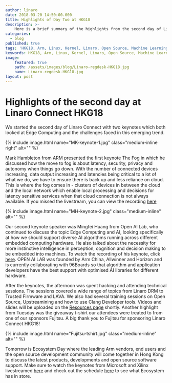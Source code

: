 ```yaml
---
author: linaro
date: 2018-03-20 14:50:00.000
title: Highlights of Day Two at HKG18
description: >-
    Here is a brief summary of the highlights from the second day of Linaro Connect HKG18. 
categories:
  - blog
published: true
tags: 'HKG18, Arm, Linux, Kernel, Linaro, Open Source, Machine Learning, AI, 96Boards, Cloud, Edge Computing, the Fog, Open AI Lab'
keywords: HKG18, Arm, Linux, Kernel, Linaro, Open Source, Machine Learning, AI, 96Boards, Cloud, Edge Computing, The Fog, Open AI Lab
image:
    featured: true
    path: /assets/images/blog/Linaro-regdesk-HKG18.jpg 
    name: Linaro-regdesk-HKG18.jpg
layout: post
---
```

# Highlights of the second day at Linaro Connect HKG18

We started the second day of Linaro Connect with two keynotes which both looked at Edge Computing and the challenges faced in this emerging trend. 

{% include image.html name="MK-keynote-1.jpg"  class="medium-inline right"  alt="" %} 

Mark Hambleton from ARM presented the first keynote The Fog in which he discussed how the move to fog is about latency, security, privacy and autonomy when things go down. With the number of connected devices increasing, data output increasing and latencies being critical to a lot of what we do, we have to ensure there is back up and less reliance on cloud. This is where the fog comes in - clusters of devices in between the cloud and the local network which enable local processing and decisions for latency sensitive services when that cloud connection is not always available. If you missed the livestream, you can view the recording [here](https://www.youtube.com/watch?v=99NaPZj-nAI)

{% include image.html name="MH-keynote-2.jpg"  class="medium-inline"  alt="" %} 

Our second keynote speaker was Mingfei Huang from Open AI Lab, who continued to discuss the topic Edge Computing and AI, looking specifically at how we should support diverse AI algorithms running across different embedded computing hardware. He also talked about the necessity for more instinctive intelligence in perception, cognition and decision making to be embedded into machines. To watch the recording of his keynote, click [here](https://www.youtube.com/watch?v=99NaPZj-nAI). OPEN AI LAB was founded by Arm China, Allwinner and Horizon and is currently collaborating with 96Boards so that algorithm and application developers have the best support with optimised AI libraries for different hardware.

After the keynotes, the afternoon was spent hacking and attending technical sessions. The sessions covered a wide range of topics from Linaro DRM to Trusted Firmware and LAVA. We also had several training sessions on Open Source, Upstreamining and how to use Clang Developer tools. Videos and slides will be uploaded on the [Resources page](http://connect.linaro.org/hkg18/resources/) shortly. Another highlight from Tuesday was the giveaway t-shirt our attendees were treated to from one of our sponsors Fujitsu. A big thank you to Fujitsu for sponsoring Linaro Connect HKG18!

{% include image.html name="Fujitsu-tshirt.jpg"  class="medium-inline"  alt="" %} 

Tomorrow is Ecosystem Day where the leading Arm vendors, end users and the open source development community will come together in Hong Kong to discuss the latest products, developments and open source software support. Make sure to watch the keynotes from Microsoft and Xilinx livestreamed [here](https://www.youtube.com/channel/UCAl2MfCBjH5y0nIym0ujHfg/live) and check out the schedule [here](http://connect.linaro.org/ecosystem-day/) to see what Ecosystem has in store. 
